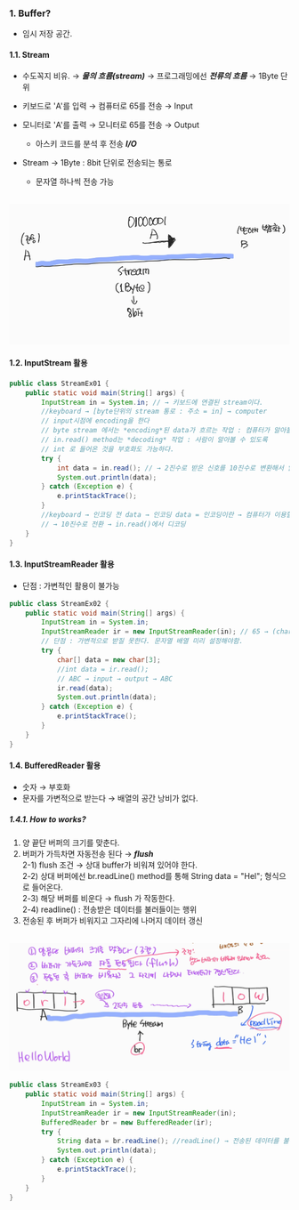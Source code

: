 ### 1. Buffer?
- 임시 저장 공간.

#### 1.1. Stream  
- 수도꼭지 비유. → ***물의 흐름(stream)*** → 프로그래밍에선 ***전류의 흐름*** → 1Byte 단위 
- 키보드로 'A'를 입력 → 컴퓨터로 65를 전송 → Input
- 모니터로 'A'를 출력 → 모니터로 65를 전송 → Output
    - 아스키 코드를 분석 후 전송 ***I/O***
  
- Stream → 1Byte : 8bit 단위로 전송되는 통로 
  - 문자열 하나씩 전송 가능
      
</br>![Alt text](../99_img/24_java.png)
#### 1.2. InputStream 활용
```java
public class StreamEx01 {
    public static void main(String[] args) {
        InputStream in = System.in; // → 키보드에 연결된 stream이다.
        //keyboard → [byte단위의 stream 통로 : 주소 = in] → computer
        // input시점에 encoding을 한다
        // byte stream 에서는 *encoding*된 data가 흐르는 작업 : 컴퓨터가 알아볼 수 있도록
        // in.read() method는 *decoding* 작업 : 사람이 알아볼 수 있도록
        // int 로 들어온 것을 부호화도 가능하다.
        try {
            int data = in.read(); // → 2진수로 받은 신호를 10진수로 변환해서 읽어준다.
            System.out.println(data);
        } catch (Exception e) {
            e.printStackTrace();
        }
        //keyboard → 인코딩 전 data → 인코딩 data = 인코딩이란 → 컴퓨터가 이용할 수 있는 신호로 만드는 작업 
        // → 10진수로 전환 → in.read()에서 디코딩
    }
}
```
#### 1.3. InputStreamReader 활용
- 단점 : 가변적인 활용이 불가능
```java
public class StreamEx02 {
    public static void main(String[] args) {
        InputStream in = System.in;
        InputStreamReader ir = new InputStreamReader(in); // 65 → (char)65로 부호화 → A
        // 단점 : 가변적으로 받질 못한다. 문자열 배열 미리 설정해야함.
        try {
            char[] data = new char[3];
            //int data = ir.read();
            // ABC → input → output → ABC 
            ir.read(data);
            System.out.println(data);
        } catch (Exception e) {
            e.printStackTrace();
        }
    }
}
```

#### 1.4. BufferedReader 활용
- 숫자 → 부호화
- 문자를 가변적으로 받는다 → 배열의 공간 낭비가 없다.

##### 1.4.1. How to works?
1) 양 끝단 버퍼의 크기를 맞춘다.
2) 버퍼가 가득차면 자동전송 된다 → ***flush*** 
   <br> 2-1) flush 조건 → 상대 buffer가 비워져 있어야 한다. 
   <br> 2-2) 상대 버퍼에선 br.readLine() method를 통해 String data = "Hel"; 형식으로 들어온다.
   <br> 2-3) 해당 버퍼를 비운다 → flush 가 작동한다.
   <br> 2-4) readline() : 전송받은 데이터를 불러들이는 행위
3) 전송된 후 버퍼가 비워지고 그자리에 나머지 데이터 갱신

</br>![Alt text](../99_img/25_java.png)
```java
public class StreamEx03 {
    public static void main(String[] args) {
        InputStream in = System.in;
        InputStreamReader ir = new InputStreamReader(in);
        BufferedReader br = new BufferedReader(ir);
        try {
            String data = br.readLine(); //readLine() → 전송된 데이터를 불러온다.
            System.out.println(data);
        } catch (Exception e) {
            e.printStackTrace();
        }
    }
}
```
